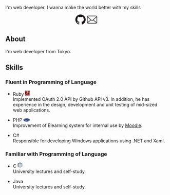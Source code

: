 
I'm web developer.  I wanna make the world better with my skills

<div align="center">

[![Github](./img/GitHub-Mark-32px.png)](https://github.com/yutosasaki)
[![Mail](./img/Mail-32px.png)](mailto:yuto.sasaki19@gmail.com)

</div>

## About

I'm web developer from Tokyo.

## Skills

### Fluent in Programming of Language

* Ruby <img src="./img/ruby_logo.png" width="15mm" />  
Implemented OAuth 2.0 API by Github API v3. In addition, he has experience in the design, development and unit testing of mid-sized web applications.

* PHP <img src="./img/php_logo.png" width="20mm" />  
Improvement of Elearning system for internal use by [Moodle](https://moodle.org/).

* C#  
Responsible for developing Windows applications using .NET and Xaml.

### Familiar with Programming of Language

* C <img src="./img/c_logo.svg" width="15mm" />  
University lectures and self-study.

* Java  
University lectures and self-study.